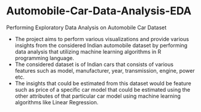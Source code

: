 # Automobile-Car-Data-Analysis-EDA
Performing Exploratory Data  Analysis on Automobile Car Dataset

* The project aims to perform various visualizations and provide various insights from the considered Indian automobile dataset by performing data analysis that    utilizing machine learning algorithms in R programming language. 
* The considered dataset is of Indian cars that consists of various features such as model, manufacturer, year, transmission, engine, power etc.
* The insights that could be estimated from this dataset would be feature such as price of a specific car model that could be estimated using the other attributes of that particular car model using machine learning algorithms like Linear Regression.


